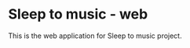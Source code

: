 Sleep to music - web
====================

This is the web application for Sleep to music project.

